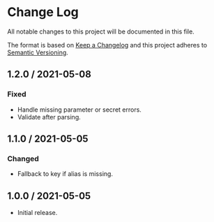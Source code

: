 # Change Log

All notable changes to this project will be documented in this file.

The format is based on [Keep a Changelog](https://keepachangelog.com/)
and this project adheres to [Semantic Versioning](https://semver.org/).

## 1.2.0 / 2021-05-08

### Fixed

- Handle missing parameter or secret errors.
- Validate after parsing.

## 1.1.0 / 2021-05-05

### Changed

- Fallback to key if alias is missing.

## 1.0.0 / 2021-05-05

- Initial release.
